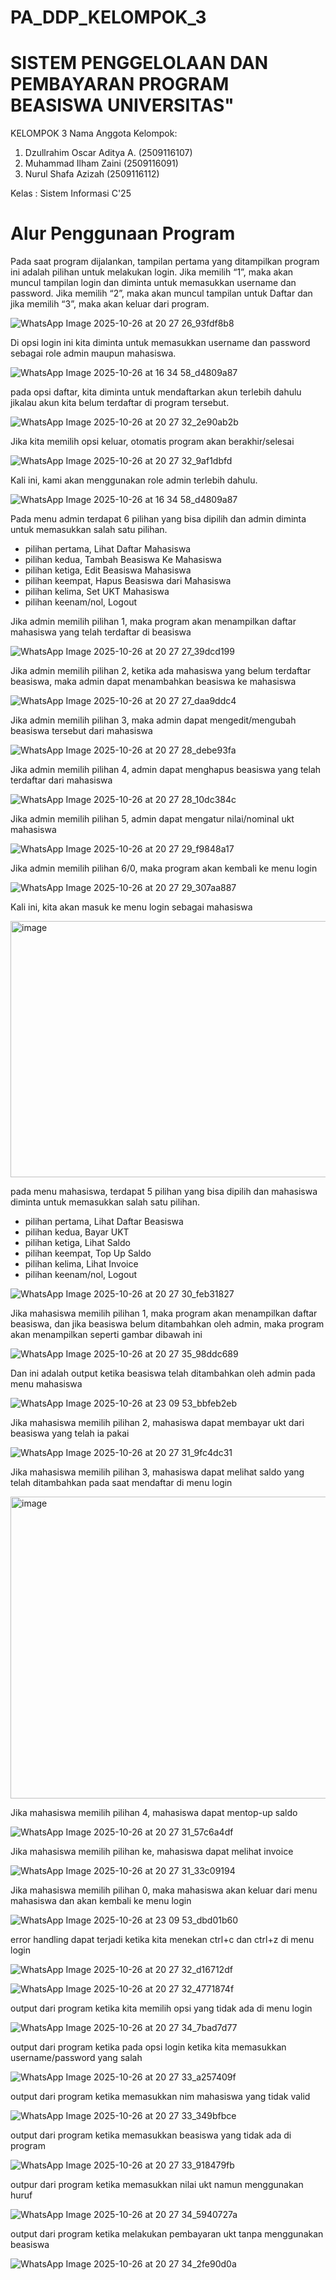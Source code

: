 # PA_DDP_KELOMPOK_3

# SISTEM PENGGELOLAAN DAN PEMBAYARAN PROGRAM BEASISWA UNIVERSITAS"
KELOMPOK 3
Nama Anggota Kelompok:
1. Dzullrahim Oscar Aditya A.  (2509116107)
2. Muhammad Ilham Zaini        (2509116091)
3. Nurul Shafa Azizah          (2509116112)

Kelas : Sistem Informasi C'25

# Alur Penggunaan Program

Pada saat program dijalankan, tampilan pertama yang ditampilkan program ini adalah pilihan untuk melakukan login. Jika memilih “1”, maka akan muncul tampilan login dan diminta untuk memasukkan username dan password. Jika memilih “2”, maka akan muncul tampilan untuk Daftar dan jika memilih “3”, maka akan keluar dari program.

![WhatsApp Image 2025-10-26 at 20 27 26_93fdf8b8](https://github.com/user-attachments/assets/1e99cd33-53ee-4fe0-8f6c-7af8c751c368)

Di opsi login ini kita diminta untuk memasukkan username dan password sebagai role admin maupun mahasiswa.

![WhatsApp Image 2025-10-26 at 16 34 58_d4809a87](https://github.com/user-attachments/assets/cc6708f8-9f6a-4ab7-b2dd-c19aae8ef1e5)

pada opsi daftar, kita diminta untuk mendaftarkan akun terlebih dahulu jikalau akun kita belum terdaftar di program tersebut.

![WhatsApp Image 2025-10-26 at 20 27 32_2e90ab2b](https://github.com/user-attachments/assets/b74b4e67-d7ad-47e6-a3b9-4e0877dabd71)

Jika kita memilih opsi keluar, otomatis program akan berakhir/selesai

![WhatsApp Image 2025-10-26 at 20 27 32_9af1dbfd](https://github.com/user-attachments/assets/b3358d34-dfa9-42f6-a6f2-a843c40ba335)

Kali ini, kami akan menggunakan role admin terlebih dahulu. 

![WhatsApp Image 2025-10-26 at 16 34 58_d4809a87](https://github.com/user-attachments/assets/cc6708f8-9f6a-4ab7-b2dd-c19aae8ef1e5)

Pada menu admin terdapat 6 pilihan yang bisa dipilih dan admin diminta untuk memasukkan salah satu pilihan.
- pilihan pertama, Lihat Daftar Mahasiswa
- pilihan kedua, Tambah Beasiswa Ke Mahasiswa
- pilihan ketiga, Edit Beasiswa Mahasiswa
- pilihan keempat, Hapus Beasiswa dari Mahasiswa
- pilihan kelima, Set UKT Mahasiswa
- pilihan keenam/nol, Logout
  

Jika admin memilih pilihan 1, maka program akan menampilkan daftar mahasiswa yang telah terdaftar di beasiswa

![WhatsApp Image 2025-10-26 at 20 27 27_39dcd199](https://github.com/user-attachments/assets/62e24bc3-332b-461e-b360-e12169786e95)

Jika admin memilih pilihan 2, ketika ada mahasiswa yang belum terdaftar beasiswa, maka admin dapat menambahkan beasiswa ke mahasiswa

![WhatsApp Image 2025-10-26 at 20 27 27_daa9ddc4](https://github.com/user-attachments/assets/b8869deb-161b-461d-8d29-d9a8f0038b03)

Jika admin memilih pilihan 3, maka admin dapat mengedit/mengubah beasiswa tersebut dari mahasiswa

![WhatsApp Image 2025-10-26 at 20 27 28_debe93fa](https://github.com/user-attachments/assets/02d11f9f-c3ff-41f7-89ad-28ab561209f5)

Jika admin memilih pilihan 4, admin dapat menghapus beasiswa yang telah terdaftar dari mahasiswa

![WhatsApp Image 2025-10-26 at 20 27 28_10dc384c](https://github.com/user-attachments/assets/6ead2fc8-eea0-4c01-8377-861d7b2a5e1b)

Jika admin memilih pilihan 5, admin dapat mengatur nilai/nominal ukt mahasiswa

![WhatsApp Image 2025-10-26 at 20 27 29_f9848a17](https://github.com/user-attachments/assets/4ca99806-16bf-410a-8d4b-54e0818c8e12)

Jika admin memilih pilihan 6/0, maka program akan kembali ke menu login

![WhatsApp Image 2025-10-26 at 20 27 29_307aa887](https://github.com/user-attachments/assets/401f3c50-cb87-4c67-aaa0-482775fb1558)


Kali ini, kita akan masuk ke menu login sebagai mahasiswa

<img width="616" height="410" alt="image" src="https://github.com/user-attachments/assets/af904614-3112-4355-8d46-34df7c8c0fa9" />

pada menu mahasiswa, terdapat 5 pilihan yang bisa dipilih dan mahasiswa diminta untuk memasukkan salah satu pilihan.
- pilihan pertama, Lihat Daftar Beasiswa
- pilihan kedua, Bayar UKT
- pilihan ketiga, Lihat Saldo
- pilihan keempat, Top Up Saldo
- pilihan kelima, Lihat Invoice 
- pilihan keenam/nol, Logout

![WhatsApp Image 2025-10-26 at 20 27 30_feb31827](https://github.com/user-attachments/assets/88da5d2e-a8eb-4ad7-8026-d4c3c79ba4b8)

Jika mahasiswa memilih pilihan 1, maka program akan menampilkan daftar beasiswa, dan jika beasiswa belum ditambahkan oleh admin, maka program akan menampilkan seperti gambar dibawah ini

![WhatsApp Image 2025-10-26 at 20 27 35_98ddc689](https://github.com/user-attachments/assets/fce1fc61-dfd0-4986-a8da-af2d4a829b16)

Dan ini adalah output ketika beasiswa telah ditambahkan oleh admin pada menu mahasiswa

![WhatsApp Image 2025-10-26 at 23 09 53_bbfeb2eb](https://github.com/user-attachments/assets/958d6e42-893a-438f-a6ca-cdd36048af4d)

Jika mahasiswa memilih pilihan 2, mahasiswa dapat membayar ukt dari beasiswa yang telah ia pakai

![WhatsApp Image 2025-10-26 at 20 27 31_9fc4dc31](https://github.com/user-attachments/assets/bbf9214d-0a5b-4d37-8c49-09214ec1f7b6)

Jika mahasiswa memilih pilihan 3, mahasiswa dapat melihat saldo yang telah ditambahkan pada saat mendaftar di menu login

<img width="606" height="483" alt="image" src="https://github.com/user-attachments/assets/e8d57865-a4b1-4de8-b58a-33e061724801" />

Jika mahasiswa memilih pilihan 4, mahasiswa dapat mentop-up saldo 

![WhatsApp Image 2025-10-26 at 20 27 31_57c6a4df](https://github.com/user-attachments/assets/955cdea1-c481-403e-b96b-6b29c125f2f1)

Jika mahasiswa memilih pilihan ke, mahasiswa dapat melihat invoice

![WhatsApp Image 2025-10-26 at 20 27 31_33c09194](https://github.com/user-attachments/assets/3589c221-6241-4545-8b72-b1b4daecb2d7)

Jika mahasiswa memilih pilihan 0, maka mahasiswa akan keluar dari menu mahasiswa dan akan kembali ke menu login

![WhatsApp Image 2025-10-26 at 23 09 53_dbd01b60](https://github.com/user-attachments/assets/8e1e482f-8b9d-44e2-a968-22b4792debd7)

error handling dapat terjadi ketika kita menekan ctrl+c dan ctrl+z di menu login  

![WhatsApp Image 2025-10-26 at 20 27 32_d16712df](https://github.com/user-attachments/assets/bb1c10e3-746d-4b3d-b4fb-95a0b1304380)

![WhatsApp Image 2025-10-26 at 20 27 32_4771874f](https://github.com/user-attachments/assets/2dfd57ee-289e-4b7f-b65e-7f2c28c200f6)

output dari program ketika kita memilih opsi yang tidak ada di menu login

![WhatsApp Image 2025-10-26 at 20 27 34_7bad7d77](https://github.com/user-attachments/assets/69d3d204-0b7c-4a6c-ab57-51cceee78edb)

output dari program ketika pada opsi login ketika kita memasukkan username/password yang salah

![WhatsApp Image 2025-10-26 at 20 27 33_a257409f](https://github.com/user-attachments/assets/80f322b0-e13e-4027-94f7-8d311b21557c)

output dari program ketika memasukkan nim mahasiswa yang tidak valid

![WhatsApp Image 2025-10-26 at 20 27 33_349bfbce](https://github.com/user-attachments/assets/e49c180d-858b-43dd-88f9-f7cbc8d7c554)

output dari program ketika memasukkan beasiswa yang tidak ada di program 

![WhatsApp Image 2025-10-26 at 20 27 33_918479fb](https://github.com/user-attachments/assets/901c2ec3-147d-4706-9d02-ccbee6ce662b)

outpur dari program ketika memasukkan nilai ukt namun menggunakan huruf

![WhatsApp Image 2025-10-26 at 20 27 34_5940727a](https://github.com/user-attachments/assets/262f23b9-a6dc-444c-bc31-f9e000f6ee4a)

output dari program ketika melakukan pembayaran ukt tanpa menggunakan beasiswa

![WhatsApp Image 2025-10-26 at 20 27 34_2fe90d0a](https://github.com/user-attachments/assets/e093a7f8-75ff-44ce-a6fd-0155974ae7fd)
